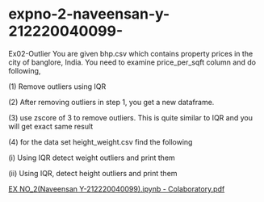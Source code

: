 # expno-2-naveensan-y-212220040099-
Ex02-Outlier
You are given bhp.csv which contains property prices in the city of banglore, India. You need to examine price_per_sqft column and do following,

(1) Remove outliers using IQR

(2) After removing outliers in step 1, you get a new dataframe.

(3) use zscore of 3 to remove outliers. This is quite similar to IQR and you will get exact same result

(4) for the data set height_weight.csv find the following

(i) Using IQR detect weight outliers and print them

(ii) Using IQR, detect height outliers and print them


[EX NO_2(Naveensan Y-212220040099).ipynb - Colaboratory.pdf](https://github.com/Naveensan123/expno-2-naveensan-y-212220040099-/files/11075215/EX.NO_2.Naveensan.Y-212220040099.ipynb.-.Colaboratory.pdf)

